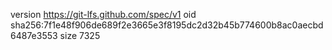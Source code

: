 version https://git-lfs.github.com/spec/v1
oid sha256:7f1e48f906de689f2e3665e3f8195dc2d32b45b774600b8ac0aecbd6487e3553
size 7325
